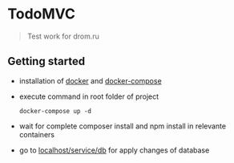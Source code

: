 # TodoMVC

> Test work for drom.ru


## Getting started

- installation of [docker](https://docs.docker.com/install/) and [docker-compose](https://docs.docker.com/compose/install/)

- execute command in root folder of project

    `docker-compose up -d`

- wait for complete composer install and npm install in relevante containers

- go to [localhost/service/db](http://localhost/service/db) for apply changes of database